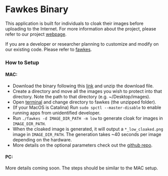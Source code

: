 # Fawkes Binary

This application is built for individuals to cloak their images before uploading to the Internet. For more information about the project, please refer to our project [webpage](http://sandlab.cs.uchicago.edu/fawkes/).  

If you are a developer or researcher planning to customize and modify on our existing code. Please refer to [fawkes](https://github.com/Shawn-Shan/fawkes/tree/master/). 

### How to Setup

#### MAC:

* Download the binary following this [link](http://sandlab.cs.uchicago.edu/fawkes/files/fawkes_binary.zip) and unzip the download file. 
* Create a directory and move all the images you wish to protect into that directory. Note the path to that directory (e.g. ~/Desktop/images). 
* Open [terminal](https://support.apple.com/guide/terminal/open-or-quit-terminal-apd5265185d-f365-44cb-8b09-71a064a42125/mac) and change directory to fawkes (the unzipped folder). 
* (If your MacOS is Catalina) Run `sudo spctl --master-disable` to enable running apps from unidentified developer. 
* Run `./fawkes -d IMAGE_DIR_PATH -m low` to generate cloak for images in `IMAGE_DIR_PATH`. 
* When the cloaked image is generated, it will output a `*_low_cloaked.png` image in `IMAGE_DIR_PATH`. The generation takes ~40 seconds per image depending on the hardware. 
* More details on the optional parameters check out the [github repo](https://github.com/Shawn-Shan/fawkes/tree/master/). 


#### PC:
More details coming soon. The steps should be similar to the MAC setup. 

